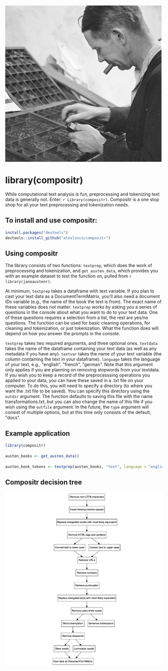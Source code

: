 ![](https://github.com/alexlusco/compositr/blob/master/compositor.jpg)

# library(compositr)

While computational text analysis is fun, preprocessing and tokenizing text data is generally not. Enter: ```r Library(compositr)```. Compositr is a one stop shop for all your text preprocessing and tokenization needs.

## To install and use compositr:
```r
install.packages("devtools") 
devtools::install_github("alexlusco/compositr")
```

## Using compositr

The library consists of two functions: ```textprep```, which does the work of preprocessing and tokenization, and ```get_austen_data```, which provides you with an example dataset to test the function on, pulled from ```r library(janeaustenr)```. 

At minimum, ```textprep``` takes a dataframe with text variable. If you plan to cast your text data as a DocumentTermMatrix, you'll also need a document IDs variable (e.g., the name of the book the text is from). The exact name of these variables does not matter. ```textprep``` works by asking you a series of questions in the console about what you want to do to your text data. One of these questions requires a selection from a list, the rest are yes/no questions. The function can be used for basic cleaning operations, for cleaning and tokenization, or just tokenization. What the function does will depend on how you answer the prompts in the console.

```textprep``` takes two required arguments, and three optional ones. ```textdata``` takes the name of the dataframe containing your text data (as well as any metadata if you have any). ```textvar``` takes the name of your text variable (the column containing the text in your dataframe). ```language``` takes the language of your text, e.g., "english", "french", "german". Note that this argument only applies if you are planning on removing stopwords from your textdata. If you wish you to keep a record of the preprocesssing operations you applied to your data, you can have these saved in a .txt file on your computer. To do this, you will need to specify a directory (to where you want the .txt file to be saved). You can specify this directory using the ```outdir``` argument. The function defaults to saving this file with the name transformations.txt, but you can also change the name of this file if you wish using the ```outfile``` argument. In the future, the ```type``` argument will consist of multiple options, but at this time only consists of the default, "docs".

## Example application

```r
library(compositr)

austen_books <- get_austen_data()

austen_book_tokens <- textprep(austen_books, "text", language = "english", outdir = "~/Desktop/austen-project-folder")
```

## Compositr decision tree
![](https://github.com/alexlusco/compositr/blob/master/compositr_decision_tree.png)


